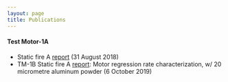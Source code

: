 ```yaml
--- 
layout: page
title: Publications
---
```


#### Test Motor-1A
- Static fire A [report](_pdf-documents/TM-1A-report-1.pdf) (31 August 2018)
- TM-1B Static fire A [report](_pdf-documents/David's-EE.pdf): Motor regression rate characterization, w/ 20 micrometre aluminum powder (6 October 2019)
